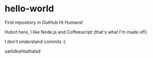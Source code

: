 # hello-world
First repository in GutHub
Hi Humans!

Hubot here, I like Node.js and Coffeescript (that's what I'm made of!).

I don't understand commits :(

sañldkañlsdñalsd
